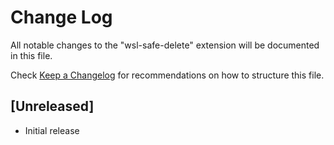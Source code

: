 # Change Log

All notable changes to the "wsl-safe-delete" extension will be documented in this file.

Check [Keep a Changelog](http://keepachangelog.com/) for recommendations on how to structure this file.

## [Unreleased]

- Initial release
